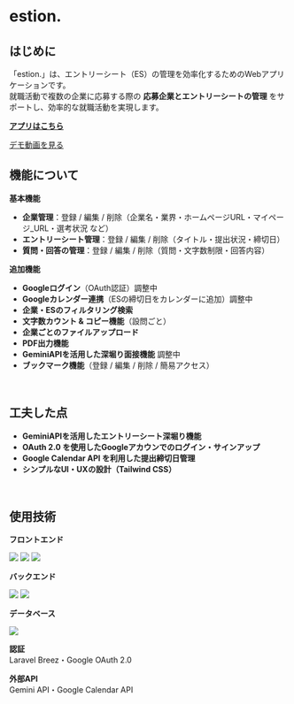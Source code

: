 # estion.

## はじめに
「estion.」は、エントリーシート（ES）の管理を効率化するためのWebアプリケーションです。<br>
就職活動で複数の企業に応募する際の **応募企業とエントリーシートの管理** をサポートし、効率的な就職活動を実現します。

[**アプリはこちら**](https://estion-b4c8e1835841.herokuapp.com/)
&nbsp;

[デモ動画を見る](https://github.com/geekcamp-estion/estion/issues/27#issue-2863702863)
&nbsp;

## 機能について

**基本機能**
- **企業管理**：登録 / 編集 / 削除（企業名・業界・ホームページURL・マイページ_URL・選考状況 など）
- **エントリーシート管理**：登録 / 編集 / 削除（タイトル・提出状況・締切日）
- **質問・回答の管理**：登録 / 編集 / 削除（質問・文字数制限・回答内容）

**追加機能**
- **Googleログイン**（OAuth認証）調整中
- **Googleカレンダー連携**（ESの締切日をカレンダーに追加）調整中
- **企業・ESのフィルタリング検索**
- **文字数カウント & コピー機能**（設問ごと）
- **企業ごとのファイルアップロード**
- **PDF出力機能**
- **GeminiAPIを活用した深堀り面接機能** 調整中
- **ブックマーク機能**（登録 / 編集 / 削除 / 簡易アクセス）

&nbsp;

## 工夫した点
- **GeminiAPIを活用したエントリーシート深堀り機能**
- **OAuth 2.0 を使用したGoogleアカウンでのログイン・サインアップ**
- **Google Calendar API を利用した提出締切日管理**
- **シンプルなUI・UXの設計（Tailwind CSS）**

&nbsp;

## 使用技術
**フロントエンド**
<p style="display: inline">
<img src="https://img.shields.io/badge/-HTML5-FFFFFF.svg?logo=html5&style=popout">
<img src="https://img.shields.io/badge/-CSS3-0277BD.svg?logo=css3&style=popout">
<img src="https://img.shields.io/badge/-TailwindCSS-00ACC1.svg?logo=zerply&style=popout">
</p>

**バックエンド**
<p style="display: inline">
<img src="https://img.shields.io/badge/-PHP-3C3C3C.svg?logo=php&style=popout">
<img src="https://img.shields.io/badge/-Laravel-FFFFFF.svg?logo=laravel&style=popout">
</p>

**データベース**
<p style="display: inline">
<img src="https://img.shields.io/badge/-MySQL-E87912.svg?logo=mysql&style=popout">

**認証**<br>
Laravel Breez・Google OAuth 2.0

**外部API**<br>
Gemini API・Google Calendar API

<!--
<img src="https://img.shields.io/badge/-Nginx-269539.svg?logo=nginx&style=popout">
**インフラ**
<p style="display: inline">
<img src="https://img.shields.io/badge/-Linux-212121.svg?logo=linux&style=popout">
<img src="https://img.shields.io/badge/-AWS-252F3E.svg?logo=amazon&style=popout">
<img src="https://img.shields.io/badge/-Docker-FFFFFF.svg?logo=docker&style=popout">
-->
</p>

